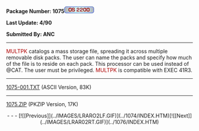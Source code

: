 <x-sas-window top="258" bottom="768" left="40" right="570">



<b>Package Number: 1075![](../IMAGES/OS2200.JPG)</b>


<b>Last Update: 4/90</b>


<b>Submitted By: ANC</b>


&#10;
- - -
<font color="#AF0000">MULTPK</font> catalogs a mass storage file,
spreading it across multiple removable disk packs. The user can name
the packs and specify how much of the file is to reside on each pack.
This processor can be used instead of @CAT. The user must be
privileged. <font color="#AF0000">MULTPK</font> is compatible with
EXEC 41R3.


&#10;
- - -
[1075-001.TXT](1075-001.TXT)
(ASCII Version, 83K)


&#10;
- - -
[1075.ZIP](1075.ZIP)
(PKZIP Version, 17K)

<center>
- - -
[![[Previous]](../IMAGES/LRARO2LF.GIF)](../1074/INDEX.HTM)[![[Next]](../IMAGES/LRAR02RT.GIF)](../1076/INDEX.HTM)
</center>


</x-sas-window>